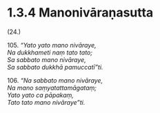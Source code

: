 

# 1.3.4 Manonivāraṇasutta




(24.)

105\. _“Yato yato mano nivāraye,_  
_Na dukkhameti naṃ tato tato;_  
_Sa sabbato mano nivāraye,_  
_Sa sabbato dukkhā pamuccatī”ti._  


106\. _“Na sabbato mano nivāraye,_  
_Na mano saṃyatattamāgataṃ;_  
_Yato yato ca pāpakaṃ,_  
_Tato tato mano nivāraye”ti._  




